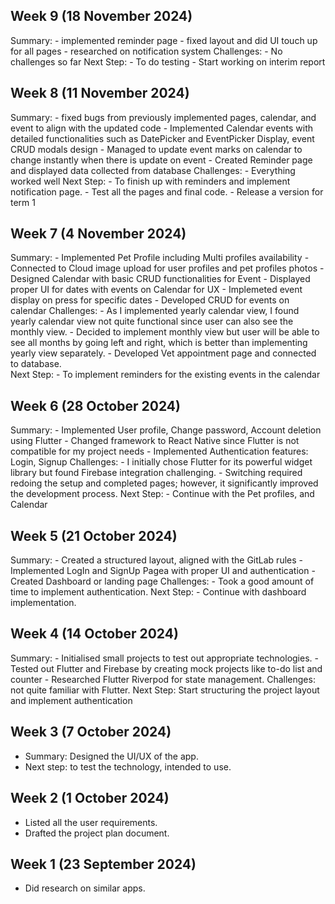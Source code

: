 ## Week 9 (18 November 2024)

Summary:
    - implemented reminder page
    - fixed layout and did UI touch up for all pages 
    - researched on notification system
Challenges:
    - No challenges so far
Next Step:
    - To do testing
    - Start working on interim report 

## Week 8 (11 November 2024)

Summary:
    - fixed bugs from previously implemented pages, calendar, and event to align with the updated code
    - Implemented Calendar events with detailed functionalities such as DatePicker and EventPicker Display, event CRUD modals design
    - Managed to update event marks on calendar to change instantly when there is update on event
    - Created Reminder page and displayed data collected from database
Challenges:
    - Everything worked well
Next Step:
    - To finish up with reminders and implement notification page.
    - Test all the pages and final code. 
    - Release a version for term 1
    
## Week 7 (4 November 2024)

Summary:
    - Implemented Pet Profile including Multi profiles availability
    - Connected to Cloud image upload for user profiles and pet profiles photos
    - Designed Calendar with basic CRUD functionalities for Event
    - Displayed proper UI for dates with events on Calendar for UX
    - Implemeted event display on press for specific dates
    - Developed CRUD for events on calendar
Challenges:
    - As I implemented yearly calendar view, I found yearly calendar view not quite functional since user can also see the monthly view.
    - Decided to implement monthly view but user will be able to see all months by going left and right, which is better than implementing yearly view separately.
    - Developed Vet appointment page and connected to database.  
Next Step:
    - To implement reminders for the existing events in the calendar

## Week 6 (28 October 2024)

Summary:
    - Implemented User profile, Change password, Account deletion using Flutter
    - Changed framework to React Native since Flutter is not compatible for my project needs
    - Implemented Authentication features: Login, Signup
Challenges: 
    - I initially chose Flutter for its powerful widget library but found Firebase integration challenging. 
    - Switching required redoing the setup and completed pages; however, it significantly improved the development process.
Next Step: 
    - Continue with the Pet profiles, and Calendar
    
## Week 5 (21 October 2024)

Summary:
    - Created a structured layout, aligned with the GitLab rules
    - Implemented LogIn and SignUp Pagea with proper UI and authentication
    - Created Dashboard or landing page
Challenges: 
    - Took a good amount of time to implement authentication.
Next Step:
    - Continue with dashboard implementation.

## Week 4 (14 October 2024)

Summary:
    - Initialised small projects to test out appropriate technologies.
    - Tested out Flutter and Firebase by creating mock projects like to-do list and counter
    - Researched Flutter Riverpod for state management.
Challenges: not quite familiar with Flutter. 
Next Step: Start structuring the project layout and implement authentication

## Week 3 (7 October 2024)

- Summary: Designed the UI/UX of the app.
- Next step: to test the technology, intended to use.

## Week 2 (1 October 2024)

- Listed all the user requirements.
- Drafted the project plan document.

## Week 1 (23 September 2024)

- Did research on similar apps.
